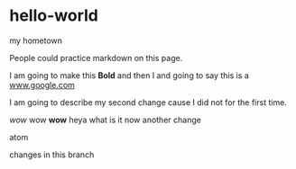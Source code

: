 # hello-world
my hometown

People could practice markdown on this page.

I am going to make this __Bold__ and then I and going to say this is a www.google.com

I am going to describe my second change cause I did not for the first time.


_wow_ wow __wow__
heya what is it now
another change

atom

changes in this branch
